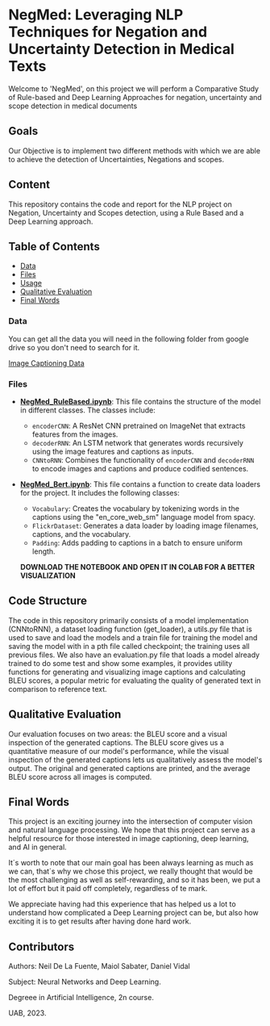 

# NegMed: Leveraging NLP Techniques for Negation and Uncertainty Detection in Medical Texts

Welcome to 'NegMed', on this project we will perform a Comparative Study of Rule-based and Deep Learning Approaches for negation, uncertainty and scope detection in medical documents


## Goals

Our Objective is to implement two different methods with which we are able to achieve the detection of Uncertainties, Negations and scopes.


## Content

This repository contains the code and report for the NLP project on Negation, Uncertainty and Scopes detection, using a Rule Based and a Deep Learning approach. 

## Table of Contents

- [Data](#Data)
- [Files](#Files)
- [Usage](#Execution)
- [Qualitative Evaluation](#Qualitative-Evaluation)
- [Final Words](#Final-Words)


### Data

You can get all the data you will need in the following folder from google drive so you don't need to search for it.

[Image Captioning Data](https://drive.google.com/drive/folders/1skoIZFClsh_Ol-wiwG_Foo53BQF8KOMW?usp=sharing)



### Files

- **[NegMed_RuleBased.ipynb](https://github.com/Neilus03/NegMed/blob/main/NegMed_RuleBased.ipynb)**: This file contains the structure of the model in different classes. The classes include:
  - `encoderCNN`: A ResNet CNN pretrained on ImageNet that extracts features from the images.
  - `decoderRNN`: An LSTM network that generates words recursively using the image features and captions as inputs.
  - `CNNtoRNN`: Combines the functionality of `encoderCNN` and `decoderRNN` to encode images and captions and produce codified sentences.
  
- **[NegMed_Bert.ipynb](https://github.com/Neilus03/NegMed/blob/main/NegMed_Bert.ipynb)**: This file contains a function to create data loaders for the project. It includes the following classes:
  - `Vocabulary`: Creates the vocabulary by tokenizing words in the captions using the "en_core_web_sm" language model from spacy.
  - `FlickrDataset`: Generates a data loader by loading image filenames, captions, and the vocabulary.
  - `Padding`: Adds padding to captions in a batch to ensure uniform length.
  
  **DOWNLOAD THE NOTEBOOK AND OPEN IT IN COLAB FOR A BETTER VISUALIZATION**


## Code Structure

The code in this repository primarily consists of a model implementation (CNNtoRNN), a dataset loading function (get_loader), a utils.py file that is used to save and load the models and a train file for training the model and saving the model with in a pth file called checkpoint; the training uses all previous files. We also have an evaluation.py file that loads a model already trained to do some test and show some examples, it provides utility functions for generating and visualizing image captions and calculating BLEU scores, a popular metric for evaluating the quality of generated text in comparison to reference text. 

## Qualitative Evaluation

Our evaluation focuses on two areas: the BLEU score and a visual inspection of the generated captions. The BLEU score gives us a quantitative measure of our model's performance, while the visual inspection of the generated captions lets us qualitatively assess the model's output. The original and generated captions are printed, and the average BLEU score across all images is computed.

## Final Words

This project is an exciting journey into the intersection of computer vision and natural language processing. We hope that this project can serve as a helpful resource for those interested in image captioning, deep learning, and AI in general.

It´s worth to note that our main goal has been always learning as much as we can, that´s why we chose this project, we really thought that would be the most challenging as well as self-rewarding, and so it has been, we put a lot of effort but it paid off completely, regardless of te mark.

We appreciate having had this experience that has helped us a lot to understand how complicated a Deep Learning project can be, but also how exciting it is to get results after having done hard work.





## Contributors

Authors: Neil De La Fuente, Maiol Sabater, Daniel Vidal

Subject: Neural Networks and Deep Learning.

Degreee in Artificial Intelligence, 2n course.

UAB, 2023.
